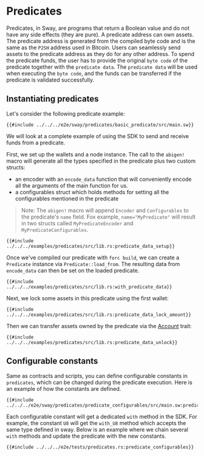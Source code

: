 # Predicates

Predicates, in Sway, are programs that return a Boolean value and do not have any side effects (they are pure). A predicate address can own assets. The predicate address is generated from the compiled byte code and is the same as the `P2SH` address used in Bitcoin. Users can seamlessly send assets to the predicate address as they do for any other address. To spend the predicate funds, the user has to provide the original `byte code` of the predicate together with the `predicate data`. The `predicate data` will be used when executing the `byte code`, and the funds can be transferred if the predicate is validated successfully.

## Instantiating predicates

Let's consider the following predicate example:

```rust,ignore
{{#include ../../../e2e/sway/predicates/basic_predicate/src/main.sw}}
```

We will look at a complete example of using the SDK to send and receive funds from a predicate.

First, we set up the wallets and a node instance. The call to the `abigen!` macro will generate all the types specified in the predicate plus two custom structs:

- an encoder with an `encode_data`  function that will conveniently encode all the arguments of the main function for us.
- a configurables struct which holds methods for setting all the configurables mentioned in the predicate

> Note: The `abigen!` macro will append `Encoder` and `Configurables` to the predicate's `name` field. Fox example, `name="MyPredicate"` will result in two structs called `MyPredicateEncoder` and `MyPredicateConfigurables`.

```rust,ignore
{{#include ../../../examples/predicates/src/lib.rs:predicate_data_setup}}
```

Once we've compiled our predicate with `forc build`, we can create a `Predicate` instance via `Predicate::load_from`. The resulting data from `encode_data` can then be set on the loaded predicate.

```rust,ignore
{{#include ../../../examples/predicates/src/lib.rs:with_predicate_data}}
```

Next, we lock some assets in this predicate using the first wallet:

```rust,ignore
{{#include ../../../examples/predicates/src/lib.rs:predicate_data_lock_amount}}
```

Then we can transfer assets owned by the predicate via the [Account](../accounts.md) trait:

```rust,ignore
{{#include ../../../examples/predicates/src/lib.rs:predicate_data_unlock}}
```

## Configurable constants

Same as contracts and scripts, you can define configurable constants in `predicates`, which can be changed during the predicate execution. Here is an example of how the constants are defined.

```rust,ignore
{{#include ../../../e2e/sway/predicates/predicate_configurables/src/main.sw:predicate_configurables}}
```

Each configurable constant will get a dedicated `with` method in the SDK. For example, the constant `U8` will get the `with_U8` method which accepts the same type defined in sway. Below is an example where we chain several `with` methods and update the predicate with the new constants.

```rust,ignore
{{#include ../../../e2e/tests/predicates.rs:predicate_configurables}}
```
